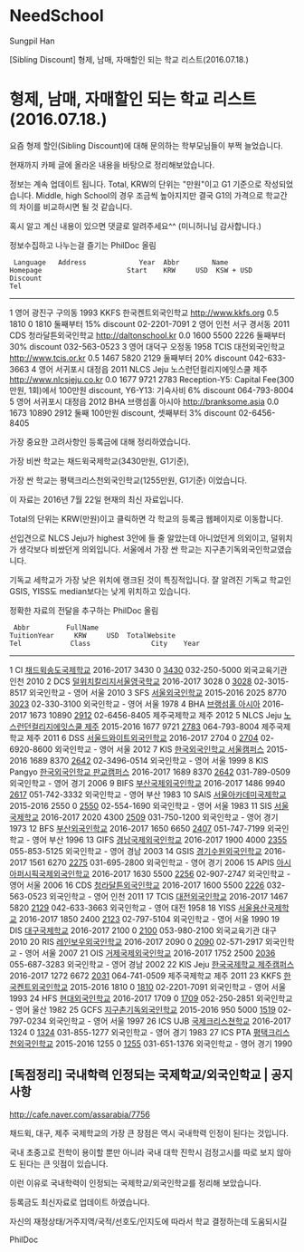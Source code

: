 # NeedSchool
Sungpil Han  



[Sibling Discount] 형제, 남매, 자매할인 되는 학교 리스트(2016.07.18.)

# 형제, 남매, 자매할인 되는 학교 리스트(2016.07.18.)
요즘 형제 할인(Sibling Discount)에 대해 문의하는 학부모님들이 부쩍 늘었습니다. 

현재까지 카페 글에 올라온 내용을 바탕으로 정리해보았습니다. 

정보는 계속 업데이트 됩니다. Total, KRW의 단위는 "만원"이고 G1 기준으로 작성되었습니다. Middle, high School의 경우 조금씩 높아지지만 결국 G1의 가격으로 학교간의 차이를 비교하시면 될 것 같습니다. 

혹시 알고 계신 내용이 있으면 댓글로 알려주세요^^ (미니허니님 감사합니다.)

정보수집하고 나누는걸 즐기는 PhilDoc 올림



     Language   Address             Year  Abbr        Name                          Homepage                     Start    KRW     USD  KSW + USD   Discount                                                                                     Tel          
---  ---------  -----------------  -----  ----------  ----------------------------  --------------------------  ------  -----  ------  ----------  -------------------------------------------------------------------------------------------  -------------
1    영어       광진구 구의동       1993  KKFS        한국켄트외국인학교            http://www.kkfs.org            0.5   1810       0  1810        둘째부터 15% discount                                                                        02-2201-7091 
2    영어       인천 서구 경서동    2011  CDS         청라달튼외국인학교            http://daltonschool.kr         0.0   1600    5500  2226        둘째부터 30% discount                                                                        032-563-0523 
3    영어       대덕구 오정동       1958  TCIS        대전외국인학교                http://www.tcis.or.kr          0.5   1467    5820  2129        둘째부터 20% discount                                                                        042-633-3663 
4    영어       서귀포시 대정읍     2011  NLCS Jeju   노스런던컬리지에잇스쿨 제주   http://www.nlcsjeju.co.kr      0.0   1677    9721  2783        Reception-Y5: Capital Fee(300만원, 1회)에서 100만원 discount, Y6-Y13: 기숙사비 6% discount   064-793-8004 
5    영어       서귀포시 대정읍     2012  BHA         브랭섬홀 아시아               http://branksome.asia          0.0   1673   10890  2912        둘째 100만원 discount, 셋째부터 3% discount                                                  02-6456-8405 

가장 중요한 고려사항인 등록금에 대해 정리하였습니다.

가장 비싼 학교는 채드윅국제학교(3430만원, G1기준), 

가장 싼 학교는 평택크리스천외국인학교(1255만원, G1기준) 이었습니다.

이 자료는 2016년 7월 22일 현재의 최신 자료입니다.

Total의 단위는 KRW(만원)이고 클릭하면 각 학교의 등록금 웹페이지로 이동합니다.

선입견으로 NLCS Jeju가 highest 3안에 들 줄 알았는데 아니었던게 의외이고, 덜위치가 생각보다 비쌌던게 의외입니다. 서울에서 가장 싼 학교는 지구촌기독외국인학교였습니다.

기독교 세학교가 가장 낮은 위치에 랭크된 것이 특징적입니다. 잘 알려진 기독교 학교인 GSIS, YISS도 median보다는 낮게 위치하고 있습니다.

정확한 자료의 전달을 추구하는 PhilDoc 올림


     Abbr         FullName                                                      TuitionYear     KRW     USD  TotalWebsite                                                                                                             Tel            Class               City    Year
---  -----------  ------------------------------------------------------------  ------------  -----  ------  -----------------------------------------------------------------------------------------------------------------------  -------------  ------------------  -----  -----
1    CI           [채드윅송도국제학교](http://www.chadwickinternational.org )   2016-2017      3430       0  [3430](http://www.chadwickinternational.org/connect/families/tuition-fees )                                              032-250-5000   외국교육기관        인천    2010
2    DCS          [덜위치칼리지서울영국학교](http://www.dulwich-seoul.kr/ )     2016-2017      3028       0  [3028](http://www.dulwich-seoul.kr/page.cfm?p=700 )                                                                      02-3015-8517   외국인학교 - 영어   서울    2010
3    SFS          [서울외국인학교](http://www.seoulforeign.org )                2015-2016      2025    8770  [3023](http://www.seoulforeign.org/uploaded/SFSwide/PDFs/TuitFeeSchedule16-17.pdf )                                      02-330-3100    외국인학교 - 영어   서울    1978
4    BHA          [브랭섬홀 아시아](http://branksome.asia )                     2016-2017      1673   10890  [2912](http://www.branksome.asia/admissions/our-criteria )                                                               02-6456-8405   제주국제학교        제주    2012
5    NLCS Jeju    [노스런던컬리지에잇스쿨 제주](http://www.nlcsjeju.co.kr )     2015-2016      1677    9721  [2783](http://www.nlcsjeju.co.kr/userfiles/nlcsjejumvc/pdfs/admissions/NLCS_Jeju_Fee%20Structure_2015-16_ENG.pdf )       064-793-8004   제주국제학교        제주    2011
6    DSS          [서울드와이트외국인학교](http://www.dwight.or.kr/ )           2016-2017      2704       0  [2704](http://www.dwight.or.kr/admissions/tuition-fees )                                                                 02-6920-8600   외국인학교 - 영어   서울    2012
7    KIS          [한국외국인학교 서울캠퍼스](http://kisseoul.org )             2015-2016      1689    8370  [2642](http://kisseoul.org/?page_id=4447 )                                                                               02-3496-0514   외국인학교 - 영어   서울    1999
8    KIS Pangyo   [한국외국인학교 판교캠퍼스](http://www.kis.kr/ )              2016-2017      1689    8370  [2642](http://www.kis.kr/admissions/tuition-and-fees/ )                                                                  031-789-0509   외국인학교 - 영어   경기    2006
9    BIFS         [부산국제외국인학교](http://www.bifskorea.org )               2016-2017      1486    9940  [2617](http://www.bifskorea.org/admissions/schoolfees.html )                                                             051-742-3332   외국인학교 - 영어   부산    1983
10   SAIS         [서울아카데미국제학교](http://www.seoulacademy.net )          2015-2016      2550       0  [2550](http://www.seoulacademy.net/fees-and-related-policies.html )                                                      02-554-1690    외국인학교 - 영어   서울    1983
11   SIS          [서울국제학교](http://www.siskorea.org )                      2016-2017      2020    4300  [2509](https://siskorea.org/admissions/tuition-and-fees/ )                                                               031-750-1200   외국인학교 - 영어   경기    1973
12   BFS          [부산외국인학교](http://www.busanforeignschool.org )          2016-2017      1650    6650  [2407](http://www.busanforeignschool.org/admissions/school-fees/ )                                                       051-747-7199   외국인학교 - 영어   부산    1996
13   GIFS         [경남국제외국인학교](http://www.gifs.or.kr )                  2016-2017      1900    4000  [2355](http://gifs.or.kr/admissions/school-fees/ )                                                                       055-853-5125   외국인학교 - 영어   경남    2003
14   GSIS         [경기수원외국인학교](http://www.gsis.sc.kr )                  2016-2017      1561    6270  [2275](http://www.gsis.sc.kr/admissions/tuition-and-fees/ )                                                              031-695-2800   외국인학교 - 영어   경기    2006
15   APIS         [아시아퍼시픽국제외국인학교](http://www.apis.seoul.kr )       2016-2017      1630    5500  [2256](http://www.apis.seoul.kr/admissions/tuition-and-fees/ )                                                           02-907-2747    외국인학교 - 영어   서울    2006
16   CDS          [청라달튼외국인학교](http://daltonschool.kr )                 2016-2017      1600    5500  [2226](http://daltonschool.kr/homeeng/02admission/0203admission.html)                                                    032-563-0523   외국인학교 - 영어   인천    2011
17   TCIS         [대전외국인학교](http://www.tcis.or.kr )                      2016-2017      1467    5820  [2129](http://www.tcis.or.kr/admissions/tuition-fees )                                                                   042-633-3663   외국인학교 - 영어   대전    1958
18   YISS         [서울용산국제학교](http://www.yisseoul.org )                  2016-2017      1850    2400  [2123](http://www.yisseoul.org/uploaded/Admissions/1617/Tuition-Financial-Information-Preliminary-20160129-16-17.pdf )   02-797-5104    외국인학교 - 영어   서울    1990
19   DIS          [대구국제학교](http://www.dis.sc.kr/ )                        2016-2017      2100       0  [2100](http://www.dis.sc.kr/03_admissions/(0224-web%20final-ENG)%20Tuition_Fees_SY%202016-17.pdf )                       053-980-2100   외국교육기관        대구    2010
20   RIS          [레인보우외국인학교](http://www.rischool.org )                2016-2017      2090       0  [2090](http://www.rischool.org/admissions/tuition-and-fees/ )                                                            02-571-2917    외국인학교 - 영어   서울    2007
21   OIS          [거제국제외국인학교](http://www.iskoje.org/ )                 2016-2017      1752    2500  [2036](http://www.iskoje.org/2016-2017-admissions-information--fees.html )                                               055-687-3283   외국인학교 - 영어   경남    2002
22   KIS Jeju     [한국국제학교 제주캠퍼스](http://www.kis.ac/ )                2016-2017      1272    6672  [2031](http://kis.ac/admissions3 )                                                                                       064-741-0509   제주국제학교        제주    2011
23   KKFS         [한국켄트외국인학교](http://www.kkfs.org )                    2015-2016      1810       0  [1810](http://www.kkfs.org/xe/TuitionFees )                                                                              02-2201-7091   외국인학교 - 영어   서울    1993
24   HFS          [현대외국인학교](http://hyundaiforeignschool.com )            2016-2017      1709       0  [1709](http://www.hyundaiforeignschool.com/_/school-fees-payments/ )                                                     052-250-2851   외국인학교 - 영어   울산    1982
25   GCFS         [지구촌기독외국인학교](http://www.gcfskorea.org )             2015-2016       950    5000  [1519](http://www.gcfskorea.org/tuition.html )                                                                           02-797-0234    외국인학교 - 영어   서울    1997
26   ICS UJB      [국제크리스쳔학교](http://www.ics-ujb.org )                   2016-2017      1324       0  [1324](http://www.ics-ujb.org/admissions/tuition/schedule-and-fees.php )                                                 031-855-1277   외국인학교 - 영어   경기    1983
27   ICS PTA      [평택크리스천외국인학교](http://www.icsptk.org/ )             2015-2016      1255       0  [1255](http://www.icsptk.org/tuition-fees.html )                                                                         031-651-1376   외국인학교 - 영어   경기    1990




## [독점정리] 국내학력 인정되는 국제학교/외국인학교	|	공지사항

http://cafe.naver.com/assarabia/7756

채드윅, 대구, 제주 국제학교의 가장 큰 장점은 역시 국내학력 인정이 된다는 것입니다.

국내 초중고로 전학이 용이할 뿐만 아니라 국내 대학 진학시 검정고시를 따로 보지 않아도 된다는 큰 잇점이 있습니다.

이런 이유로 국내학력이 인정되는 국제학교/외국인학교를 정리해 보았습니다.

등록금도 최신자료로 업데이트 하였습니다.

자신의 재정상태/거주지역/국적/선호도/인지도에 따라서 학교 결정하는데 도움되시길


PhilDoc






